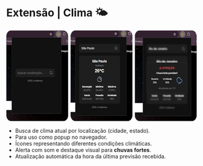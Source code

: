 

# Extensão | Clima 🌤️
<p>

<img width="616" height="240" src="/to_readme/weather_img.png">

</p>

- Busca de clima atual por localização (cidade, estado).
- Para uso como popup no navegador.
- Ícones representando diferentes condições climáticas.
- Alerta com som e destaque visual para **chuvas fortes**.
- Atualização automática da hora da última previsão recebida.
</div>

